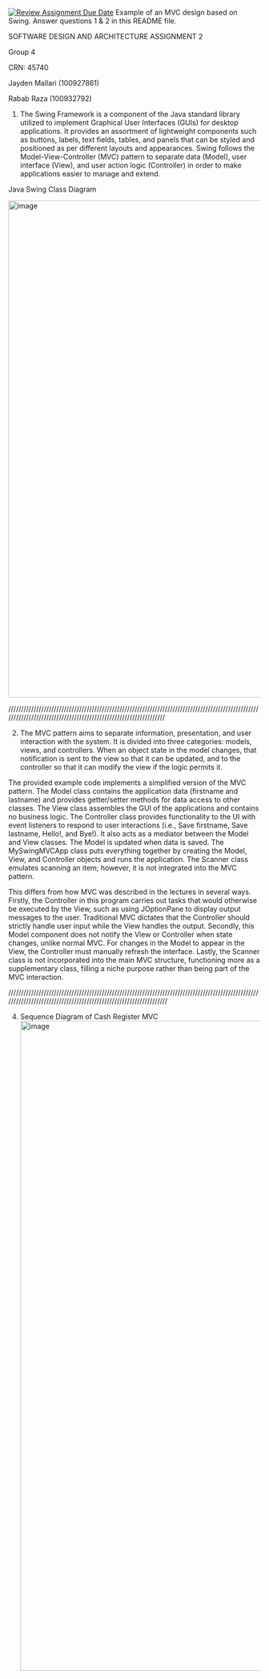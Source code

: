 [![Review Assignment Due Date](https://classroom.github.com/assets/deadline-readme-button-22041afd0340ce965d47ae6ef1cefeee28c7c493a6346c4f15d667ab976d596c.svg)](https://classroom.github.com/a/57HVEcop)
Example of an MVC design based on Swing. Answer questions 1 & 2 in this README file.

SOFTWARE DESIGN AND ARCHITECTURE ASSIGNMENT 2

Group 4

CRN: 45740

Jayden Mallari (100927861)

Rabab Raza (100932792)



1. The Swing Framework is a component of the Java standard library utilized to implement Graphical User Interfaces (GUIs) for desktop applications. It provides an assortment of lightweight components such as buttons, labels, text fields, tables, and panels that can be styled and positioned as per different layouts and appearances. Swing follows the Model-View-Controller (MVC) pattern to separate data (Model), user interface (View), and user action logic (Controller) in order to make applications easier to manage and extend.

Java Swing Class Diagram

<img width="1566" height="992" alt="image" src="https://github.com/user-attachments/assets/4ee181ea-2149-478b-b607-6b3db6ad5669" />

/////////////////////////////////////////////////////////////////////////////////////////////////////////////////////////////////////////////////////////////////

2. The MVC pattern aims to separate information, presentation, and user interaction with the system. It is divided into three categories: models, views, and controllers. When an object state in the model changes, that notification is sent to the view so that it can be updated, and to the controller so that it can modify the view if the logic permits it. 

The provided example code implements a simplified version of the MVC pattern. The Model class contains the application data (firstname and lastname) and provides getter/setter methods for data access to other classes. The View class assembles the GUI of the applications and contains no business logic. The Controller class provides functionality to the UI with event listeners to respond to user interactions (i.e., Save firstname, Save lastname, Hello!, and Bye!). It also acts as a mediator between the Model and View classes. The Model is updated when data is saved. The MySwingMVCApp class puts everything together by creating the Model, View, and Controller objects and runs the application. The Scanner class emulates scanning an item; however, it is not integrated into the MVC pattern.

This differs from how MVC was described in the lectures in several ways. Firstly, the Controller in this program carries out tasks that would otherwise be executed by the View, such as using JOptionPane to display output messages to the user. Traditional MVC dictates that the Controller should strictly handle user input while the View handles the output. Secondly, this Model component does not notify the View or Controller when state changes, unlike normal MVC. For changes in the Model to appear in the View, the Controller must manually refresh the interface. Lastly, the Scanner class is not incorporated into the main MVC structure, functioning more as a supplementary class, filling a niche purpose rather than being part of the MVC interaction.

//////////////////////////////////////////////////////////////////////////////////////////////////////////////////////////////////////////////////////////////////

4. Sequence Diagram of Cash Register MVC
   <img width="2394" height="1297" alt="image" src="https://github.com/user-attachments/assets/4bfee0fb-4b63-4009-b167-f5f4cdd3f1b3" />


   
